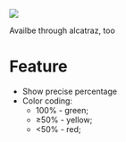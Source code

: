 ![](https://github.com/zats/PreciseCoverage/raw/master/screenshot.png)

Availbe through alcatraz, too

# Feature

* Show precise percentage
* Color coding:
	* 100% - green;
	* ≥50% - yellow;
	* &lt;50% - red;

